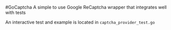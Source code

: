 #GoCaptcha
A simple to use Google ReCaptcha wrapper that integrates well with tests

An interactive test and example is located in  `captcha_provider_test.go`